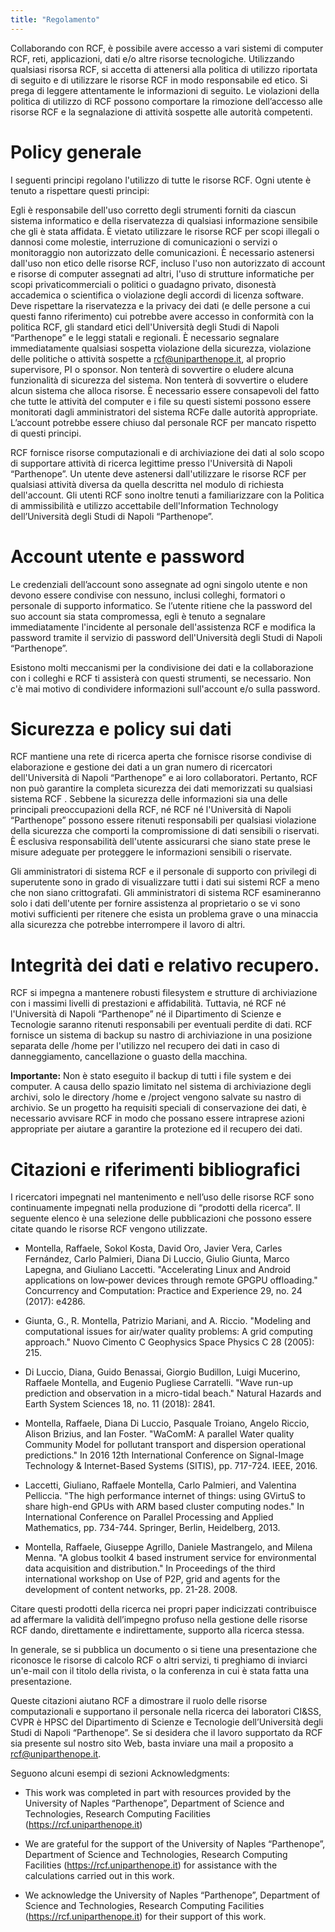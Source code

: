```yaml
---
title: "Regolamento"
---
```


Collaborando con RCF, è possibile avere accesso a vari sistemi di computer RCF, reti, applicazioni, dati e/o altre risorse tecnologiche. Utilizzando qualsiasi risorsa RCF, si accetta di attenersi alla politica di utilizzo riportata di seguito e di utilizzare le risorse RCF in modo responsabile ed etico. Si prega di leggere attentamente le informazioni di seguito. Le violazioni della politica di utilizzo di RCF possono comportare la rimozione dell’accesso alle risorse RCF e la segnalazione di attività sospette alle autorità competenti.

# Policy generale
I seguenti principi regolano l'utilizzo di tutte le risorse RCF. Ogni utente è tenuto a rispettare questi principi:

Egli è responsabile dell'uso corretto degli strumenti forniti da ciascun sistema informatico e della riservatezza di qualsiasi informazione sensibile che gli è stata affidata.
È vietato utilizzare le risorse RCF per scopi illegali o dannosi come molestie, interruzione di comunicazioni o servizi o monitoraggio non autorizzato delle comunicazioni.
È necessario astenersi dall'uso non etico delle risorse RCF, incluso l'uso non autorizzato di account e risorse di computer assegnati ad altri, l'uso di strutture informatiche per scopi privati ​​commerciali o politici o guadagno privato, disonestà accademica o scientifica o violazione degli accordi di licenza software.
Deve rispettare la riservatezza e la privacy dei dati (e delle persone a cui questi fanno riferimento) cui potrebbe avere accesso in conformità con la politica RCF, gli standard etici dell'Università degli Studi di Napoli “Parthenope” e le leggi statali e regionali.
È necessario segnalare immediatamente qualsiasi sospetta violazione della sicurezza, violazione delle politiche o attività sospette a rcf@uniparthenope.it, al proprio supervisore, PI o sponsor.
Non tenterà di sovvertire o eludere alcuna funzionalità di sicurezza del sistema.
Non tenterà di sovvertire o eludere alcun sistema che alloca risorse.
È necessario essere consapevoli del fatto che tutte le attività del computer e i file su questi sistemi possono essere monitorati dagli amministratori del sistema RCFe dalle autorità appropriate.
L’account potrebbe essere chiuso dal personale RCF per mancato rispetto di questi principi.

RCF fornisce risorse computazionali e di archiviazione dei dati al solo scopo di supportare attività di ricerca legittime presso l'Università di Napoli “Parthenope”. Un utente deve astenersi dall'utilizzare le risorse RCF per qualsiasi attività diversa da quella descritta nel modulo di richiesta dell'account. Gli utenti RCF sono inoltre tenuti a familiarizzare con la Politica di ammissibilità e utilizzo accettabile dell'Information Technology dell’Università degli Studi di Napoli “Parthenope”.

# Account utente e password
Le credenziali dell’account sono assegnate ad ogni singolo utente e non devono essere condivise con nessuno, inclusi colleghi, formatori o personale di supporto informatico. Se l’utente ritiene che la password del suo account sia stata compromessa, egli è tenuto a segnalare immediatamente l'incidente al personale dell'assistenza RCF e modifica la password tramite il servizio di password dell'Università degli Studi di Napoli “Parthenope”.

Esistono molti meccanismi per la condivisione dei dati e la collaborazione con i colleghi e  RCF ti assisterà con questi strumenti, se necessario. Non c'è mai motivo di condividere informazioni sull'account e/o sulla password.

# Sicurezza e policy sui dati
RCF mantiene una rete di ricerca aperta che fornisce risorse condivise di elaborazione e gestione dei dati a un gran numero di ricercatori dell'Università di Napoli “Parthenope” e ai loro collaboratori. Pertanto, RCF non può garantire la completa sicurezza dei dati memorizzati su qualsiasi sistema RCF . Sebbene la sicurezza delle informazioni sia una delle principali preoccupazioni della RCF, né RCF né l'Università di Napoli “Parthenope” possono essere ritenuti responsabili per qualsiasi violazione della sicurezza che comporti la compromissione di dati sensibili o riservati. È esclusiva responsabilità dell'utente assicurarsi che siano state prese le misure adeguate per proteggere le informazioni sensibili o riservate.

Gli amministratori di sistema RCF e il personale di supporto con privilegi di superutente sono in grado di visualizzare tutti i dati sui sistemi RCF a meno che non siano crittografati. Gli amministratori di sistema RCF esamineranno solo i dati dell'utente per fornire assistenza al proprietario o se vi sono motivi sufficienti per ritenere che esista un problema grave o una minaccia alla sicurezza che potrebbe interrompere il lavoro di altri.

# Integrità dei dati e relativo recupero.
RCF si impegna a mantenere robusti filesystem e strutture di archiviazione con i massimi livelli di prestazioni e affidabilità. Tuttavia, né RCF né l'Università di Napoli “Parthenope” né il Dipartimento di Scienze e Tecnologie saranno ritenuti responsabili per eventuali perdite di dati. RCF fornisce un sistema di backup su nastro di archiviazione in una posizione separata delle /home per l'utilizzo nel recupero dei dati in caso di danneggiamento, cancellazione o guasto della macchina.

**Importante:**
Non è stato eseguito il backup di tutti i file system e dei computer. A causa dello spazio limitato nel sistema di archiviazione degli archivi, solo le directory /home e /project vengono salvate su nastro di archivio. Se un progetto ha requisiti speciali di conservazione dei dati, è necessario avvisare RCF in modo che possano essere intraprese azioni appropriate per aiutare a garantire la protezione ed il recupero dei dati.

# Citazioni e riferimenti bibliografici
I ricercatori impegnati nel mantenimento e nell’uso delle risorse RCF sono continuamente impegnati nella produzione di “prodotti della ricerca”. Il seguente elenco è una selezione delle pubblicazioni che possono essere citate quando le risorse RCF vengono utilizzate.

- Montella, Raffaele, Sokol Kosta, David Oro, Javier Vera, Carles Fernández, Carlo Palmieri, Diana Di Luccio, Giulio Giunta, Marco Lapegna, and Giuliano Laccetti. "Accelerating Linux and Android applications on low‐power devices through remote GPGPU offloading." Concurrency and Computation: Practice and Experience 29, no. 24 (2017): e4286.


- Giunta, G., R. Montella, Patrizio Mariani, and A. Riccio. "Modeling and computational issues for air/water quality problems: A grid computing approach." Nuovo Cimento C Geophysics Space Physics C 28 (2005): 215.


- Di Luccio, Diana, Guido Benassai, Giorgio Budillon, Luigi Mucerino, Raffaele Montella, and Eugenio Pugliese Carratelli. "Wave run-up prediction and observation in a micro-tidal beach." Natural Hazards and Earth System Sciences 18, no. 11 (2018): 2841.


- Montella, Raffaele, Diana Di Luccio, Pasquale Troiano, Angelo Riccio, Alison Brizius, and Ian Foster. "WaComM: A parallel Water quality Community Model for pollutant transport and dispersion operational predictions." In 2016 12th International Conference on Signal-Image Technology & Internet-Based Systems (SITIS), pp. 717-724. IEEE, 2016.


- Laccetti, Giuliano, Raffaele Montella, Carlo Palmieri, and Valentina Pelliccia. "The high performance internet of things: using GVirtuS to share high-end GPUs with ARM based cluster computing nodes." In International Conference on Parallel Processing and Applied Mathematics, pp. 734-744. Springer, Berlin, Heidelberg, 2013.


- Montella, Raffaele, Giuseppe Agrillo, Daniele Mastrangelo, and Milena Menna. "A globus toolkit 4 based instrument service for environmental data acquisition and distribution." In Proceedings of the third international workshop on Use of P2P, grid and agents for the development of content networks, pp. 21-28. 2008.

Citare questi prodotti della ricerca nei propri paper indicizzati contribuisce ad affermare la validità dell’impegno profuso nella gestione delle risorse RCF dando, direttamente e indirettamente, supporto alla ricerca stessa.

In generale, se si pubblica un documento o si tiene una presentazione che riconosce le risorse di calcolo RCF o altri servizi, ti preghiamo di inviarci un'e-mail con il titolo della rivista, o la conferenza in cui è stata fatta una presentazione.

Queste citazioni aiutano RCF a dimostrare il ruolo delle risorse computazionali e supportano il personale nella ricerca dei laboratori CI&SS, CVPR è HPSC del Dipartimento di Scienze e Tecnologie dell’Università degli Studi di Napoli “Parthenope”. Se si desidera che il lavoro supportato da RCF sia presente sul nostro sito Web, basta inviare una mail a proposito a rcf@uniparthenope.it.

Seguono alcuni esempi di sezioni Acknowledgments:
* This work was completed in part with resources provided by the University of Naples “Parthenope”, Department of Science and Technologies, Research Computing Facilities (https://rcf.uniparthenope.it)

* We are grateful for the support of the University of Naples “Parthenope”, Department of Science and Technologies, Research Computing Facilities (https://rcf.uniparthenope.it) for assistance with the calculations carried out in this work.

* We acknowledge the University of Naples “Parthenope”, Department of Science and Technologies, Research Computing Facilities (https://rcf.uniparthenope.it) for their support of this work.

